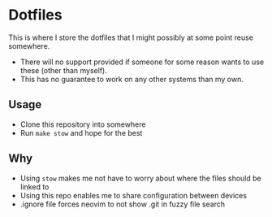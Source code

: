 # Dotfiles

This is where I store the dotfiles that I might possibly at some point reuse somewhere.

- There will no support provided if someone for some reason wants to use these (other than myself).
- This has no guarantee to work on any other systems than my own.

## Usage

- Clone this repository into somewhere
- Run `make stow` and hope for the best

## Why

- Using `stow` makes me not have to worry about where the files should be linked to
- Using this repo enables me to share configuration between devices
- .ignore file forces neovim to not show .git in fuzzy file search
